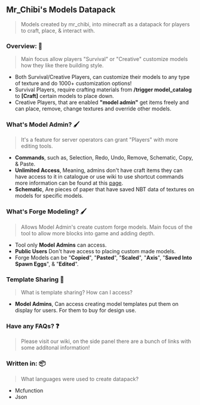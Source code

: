 ##  Mr_Chibi's Models Datapack
> Models created by mr_chibi, into minecraft as a datapack for players to craft, place, & interact with.

###  Overview: 💭 
> Main focus allow players "Survival" or "Creative" customize models how they like there building style.

* Both Survival/Creative Players, can customize their models to any type of texture and do 1000+ customization options!
* Survival Players, require crafting materials from **/trigger model_catalog** to **[Craft]** certain models to place down.
* Creative Players, that are enabled **"model admin"** get items freely and can place, remove, change textures and override other models.

###  What's Model Admin? 🖌️ 
> It's a feature for server operators can grant "Players" with more editing tools.

* **Commands**, such as, Selection, Redo, Undo, Remove, Schematic, Copy, & Paste.
* **Unlimited Access**, Meaning, admins don't have craft items they can have access to it in catalogue or use wiki to use shortcut commands more information can be found at this [page](https://github.com/mr-chibi/models/wiki/Model-IDs).
* **Schematic**, Are pieces of paper that have saved NBT data of textures on models for specific models.

###  What's Forge Modeling? 🖌️
> Allows Model Admin's create custom forge models. Main focus of the tool to allow more blocks into game and adding depth.
* Tool only **Model Admins** can access.
* **Public Users** Don't have access to placing custom made models.
* Forge Models can be "**Copied**", "**Pasted**", "**Scaled**", "**Axis**", "**Saved Into Spawn Eggs**", & "**Edited**".


###  Template Sharing 🎁 
> What is template sharing? How can I access?
* **Model Admins**, Can access creating model templates put them on display for users. For them to buy for design use.

###  Have any FAQs? ❓ 
> Please visit our wiki, on the side panel there are a bunch of links with some additonal information!

###  Written in: 📦 
> What languages were used to create datapack?
* Mcfunction
* Json
